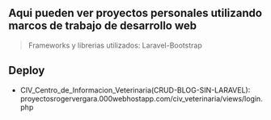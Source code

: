 ## Aqui pueden ver proyectos personales utilizando marcos de trabajo de desarrollo web
> Frameworks y librerias utilizados: Laravel-Bootstrap

## Deploy
- CIV_Centro_de_Informacion_Veterinaria(CRUD-BLOG-SIN-LARAVEL): proyectosrogervergara.000webhostapp.com/civ_veterinaria/views/login.php
